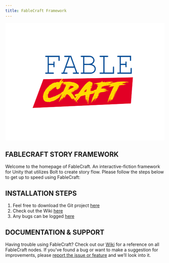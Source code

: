 ```yaml
---
title: FableCraft Framework
---
```


<img align="centre" width="520" height="370" src="https://github.com/mylesblasonato/fablecraft.github.io/blob/main/4JDbDj.png"><br>

## FABLECRAFT STORY FRAMEWORK<br>
Welcome to the homepage of FableCraft. An interactive-fiction framework for Unity that utilizes Bolt to create story flow. Please follow the steps below to get up to speed using FableCraft:  

## INSTALLATION STEPS
1. Feel free to download the Git project [here](https://github.com/mylesblasonato/FableCraft.git)
2. Check out the Wiki [here](https://slimwiki.com/fablecraft)
3. Any bugs can be logged [here](https://www.jotform.com/203217781850051)
  
## DOCUMENTATION & SUPPORT<br>
Having trouble using FableCraft? Check out our [Wiki](https://slimwiki.com/fablecraft) for a reference on all FableCraft nodes. If you've found a bug or want to make a suggestion for improvements, please [report the issue or feature](https://www.jotform.com/203217781850051) and we’ll look into it.

